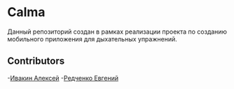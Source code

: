 # Calma
Данный репозиторий создан в рамках реализации проекта по созданию мобильного приложения для дыхательных упражнений.


## Contributors
-[Ивакин Алексей](https://github.com/IvAlexsay)
-[Редченко Евгений](https://github.com/Nutsheil)
